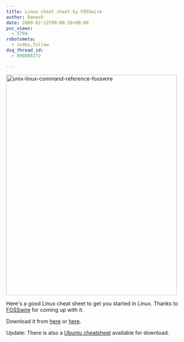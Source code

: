 ```yaml
---
title: Linux cheat sheet by FOSSwire
author: Danesh
date: 2009-02-12T09:00:28+00:00
pvc_views:
  - 5794
robotsmeta:
  - index,follow
dsq_thread_id:
  - 890888272

---
```

[<img loading="lazy" class="alignnone size-full wp-image-1258" title="unix-linux-command-reference-fosswire" src="/wp-content/uploads/2009/02/unix-linux-command-reference-fosswire.png" alt="unix-linux-command-reference-fosswire" width="460" height="595" />][1]

Here's a good Linux cheat sheet to get you started in Linux. Thanks to [FOSSwire][2] for coming up with it.

Download it from [here][2] or [here][3].

Update: There is also a [Ubuntu cheatsheet][4] available for download.

 [1]: http://www.docstoc.com/docs/4280138/Unix-Linux-Command-Reference-FOSSwire
 [2]: http://fosswire.com/2007/08/02/unixlinux-command-cheat-sheet/
 [3]: http://www.docstoc.com/docs/DownloadDoc.aspx?doc_id=4249576
 [4]: /posts/ubuntu-cheat-sheet-by-fosswire/